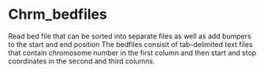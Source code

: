 # Chrm_bedfiles
Read bed file that can be sorted into separate files as well as add bumpers to the start and end position
The bedfiles consisit of tab-delimited  text files that contain chromosome number in the first column and then start and stop coordinates in the second and third columns. 
